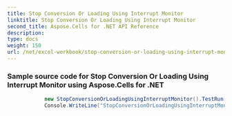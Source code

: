 ```yaml
---
title: Stop Conversion Or Loading Using Interrupt Monitor
linktitle: Stop Conversion Or Loading Using Interrupt Monitor
second_title: Aspose.Cells for .NET API Reference
description: 
type: docs
weight: 150
url: /net/excel-workbook/stop-conversion-or-loading-using-interrupt-monitor/
---
```

### Sample source code for Stop Conversion Or Loading Using Interrupt Monitor using Aspose.Cells for .NET 
```csharp
            new StopConversionOrLoadingUsingInterruptMonitor().TestRun();
            Console.WriteLine("StopConversionOrLoadingUsingInterruptMonitor executed successfully.");
```